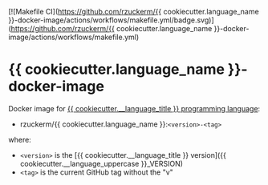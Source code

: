 [![Makefile CI](https://github.com/rzuckerm/{{ cookiecutter.language_name }}-docker-image/actions/workflows/makefile.yml/badge.svg)](https://github.com/rzuckerm/{{ cookiecutter.language_name }}-docker-image/actions/workflows/makefile.yml)

# {{ cookiecutter.language_name }}-docker-image

Docker image for [{{ cookiecutter.__language_title }} programming language]():

- rzuckerm/{{ cookiecutter.language_name }}:`<version>-<tag>`

where:

- `<version>` is the [{{ cookiecutter.__language_title }} version]({{ cookiecutter.__language_uppercase }}_VERSION)
- `<tag>` is the current GitHub tag without the "v"
